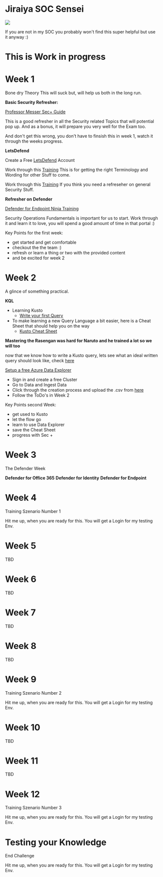 #  Jiraiya SOC Sensei

<img src="https://static.wikia.nocookie.net/denaruto3/images/6/66/Jiraiya.png/revision/latest?cb=20100821231007&path-prefix=de"/>


If you are not in my SOC you probably won't find this super helpful but use it anyway :)

# This is Work in progress

# Week 1
Bone dry Theory
This will suck but, will help us both in the long run.

**Basic Security Refresher:**

[Professor Messer Sec+ Guide](https://www.professormesser.com/security-plus/sy0-601/sy0-601-video/sy0-601-comptia-security-plus-course/ "Professor Messer Sec+ Guide")

This is a good refresher in all the Security related Topics that will potential pop up. And as a bonus, it will prepare you very well for the Exam too.

And don't get this wrong, you don't have to finsish this in week 1, watch it through the weeks progress. 

**LetsDefend**

Create a Free [LetsDefend](https://app.letsdefend.io/homepage "LetsDefend") Account

Work through this [Training](https://app.letsdefend.io/training/lessons/soc-fundamentals "Training")
This is for getting the right Terminology and Wording for other Stuff to come.

Work through this [Training](https://app.letsdefend.io/training/lessons/it-security-basis-for-corporates "Training")
If you think you need a refreseher on general Security Stuff.

**Refresher on Defender**

[Defender for Endpoint Ninja Training](https://techcommunity.microsoft.com/t5/microsoft-defender-for-endpoint/become-a-microsoft-defender-for-endpoint-ninja/ba-p/1515647#_Toc45281200 "Defender for Endpoint Ninja Training")

Security Operations Fundamentals is important for us to start. Work through it and learn it to love, you will spend a good amount of time in that portal :)

Key Points for the first week:
- get started and get comfortable
- checkout the the team :)
- refresh or learn a thing or two with the provided content
- and be excited for week 2

# Week 2
A glince of something practical.

**KQL**

- Learning Kusto
    - [Write your first Query](https://learn.microsoft.com/en-us/training/modules/write-first-query-kusto-query-language/ "Write your first Query")
- To make learning a new Query Language a bit easier, here is a Cheat Sheet that should help you on the way
    - [Kusto Cheat Sheet](https://www.mbsecure.nl/blog/2019/12/kql-cheat-sheet "Kusto Cheat Sheet")

**Mastering the Rasengan was hard for Naruto and he trained a lot so we will too**

now that we know how to write a Kusto query, lets see what an ideal written query should look like, check [here](https://learn.microsoft.com/en-us/azure/azure-monitor/logs/query-optimization?wt.mc_id=SecNinja_sentinelninjatraining "here")

[Setup a free Azure Data Explorer](https://aka.ms/kustofree "Setup a free Azure Data Explorer")
- Sign in and create a free Cluster
- Go to Data and Ingest Data
- Click through the creation process and upload the .csv from [here](https://github.com/y0uf0ol/Jiraiya-SOC-Teacher/blob/main/Training%20Resources/Week%202/ToDo's%20Week%202.md "here")
- Follow the ToDo's in Week 2

Key Points second Week:
- get used to Kusto
- let the flow go
- learn to use Data Explorer
- save the Cheat Sheet 
- progress with Sec +

# Week 3
The Defender Week 

**Defender for Office 365**
**Defender for Identity**
**Defender for Endpoint**



    
# Week 4
Training Szenario Number 1

Hit me up, when you are ready for this. You will get a Login for my testing Env.


# Week 5
TBD
# Week 6
TBD
# Week 7
TBD
# Week 8
TBD
# Week 9
Training Szenario Number 2

Hit me up, when you are ready for this. You will get a Login for my testing Env.
# Week 10
TBD
# Week 11
TBD
# Week 12
Training Szenario Number 3

Hit me up, when you are ready for this. You will get a Login for my testing Env.
# Testing your Knowledge
End Challenge

Hit me up, when you are ready for this. You will get a Login for my testing Env.
